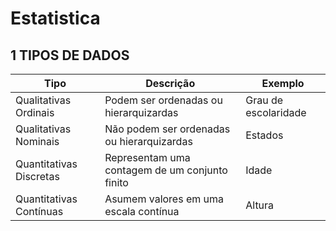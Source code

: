 # Estatistica

## 1 TIPOS DE DADOS

| Tipo | Descrição | Exemplo | 
| ------- | ------- | ------- |
| Qualitativas Ordinais | Podem ser ordenadas ou hierarquizardas | Grau de escolaridade |
| Qualitativas Nominais | Não podem ser ordenadas ou hierarquizardas | Estados |
| Quantitativas Discretas | Representam uma contagem de um conjunto finito  | Idade |
| Quantitativas Contínuas | Asumem valores em uma escala contínua | Altura |


